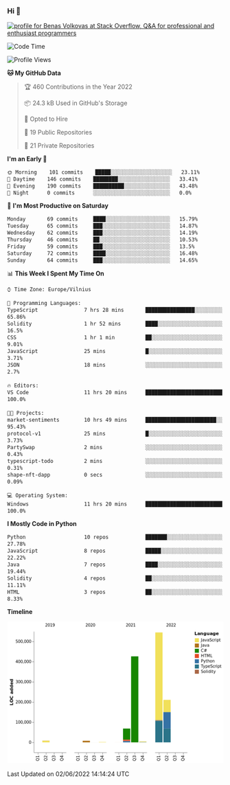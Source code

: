 ### Hi 👋
<a href="https://stackoverflow.com/users/14954249/benas-volkovas"><img src="https://stackoverflow.com/users/flair/14954249.png?theme=dark" width="208" height="58" alt="profile for Benas Volkovas at Stack Overflow, Q&amp;A for professional and enthusiast programmers" title="profile for Benas Volkovas at Stack Overflow, Q&amp;A for professional and enthusiast programmers"></a>

<!--START_SECTION:waka-->
![Code Time](http://img.shields.io/badge/Code%20Time-726%20hrs%2036%20mins-blue)

![Profile Views](http://img.shields.io/badge/Profile%20Views-0-blue)

**🐱 My GitHub Data** 

> 🏆 460 Contributions in the Year 2022
 > 
> 📦 24.3 kB Used in GitHub's Storage 
 > 
> 💼 Opted to Hire
 > 
> 📜 19 Public Repositories 
 > 
> 🔑 21 Private Repositories  
 > 
**I'm an Early 🐤** 

```text
🌞 Morning    101 commits    █████░░░░░░░░░░░░░░░░░░░░   23.11% 
🌆 Daytime    146 commits    ████████░░░░░░░░░░░░░░░░░   33.41% 
🌃 Evening    190 commits    ██████████░░░░░░░░░░░░░░░   43.48% 
🌙 Night      0 commits      ░░░░░░░░░░░░░░░░░░░░░░░░░   0.0%

```
📅 **I'm Most Productive on Saturday** 

```text
Monday       69 commits     ████░░░░░░░░░░░░░░░░░░░░░   15.79% 
Tuesday      65 commits     ███░░░░░░░░░░░░░░░░░░░░░░   14.87% 
Wednesday    62 commits     ███░░░░░░░░░░░░░░░░░░░░░░   14.19% 
Thursday     46 commits     ██░░░░░░░░░░░░░░░░░░░░░░░   10.53% 
Friday       59 commits     ███░░░░░░░░░░░░░░░░░░░░░░   13.5% 
Saturday     72 commits     ████░░░░░░░░░░░░░░░░░░░░░   16.48% 
Sunday       64 commits     ███░░░░░░░░░░░░░░░░░░░░░░   14.65%

```


📊 **This Week I Spent My Time On** 

```text
⌚︎ Time Zone: Europe/Vilnius

💬 Programming Languages: 
TypeScript               7 hrs 28 mins       ████████████████░░░░░░░░░   65.86% 
Solidity                 1 hr 52 mins        ████░░░░░░░░░░░░░░░░░░░░░   16.5% 
CSS                      1 hr 1 min          ██░░░░░░░░░░░░░░░░░░░░░░░   9.01% 
JavaScript               25 mins             █░░░░░░░░░░░░░░░░░░░░░░░░   3.71% 
JSON                     18 mins             ░░░░░░░░░░░░░░░░░░░░░░░░░   2.7%

🔥 Editors: 
VS Code                  11 hrs 20 mins      █████████████████████████   100.0%

🐱‍💻 Projects: 
market-sentiments        10 hrs 49 mins      ███████████████████████░░   95.43% 
protocol-v1              25 mins             █░░░░░░░░░░░░░░░░░░░░░░░░   3.73% 
PartySwap                2 mins              ░░░░░░░░░░░░░░░░░░░░░░░░░   0.43% 
typescript-todo          2 mins              ░░░░░░░░░░░░░░░░░░░░░░░░░   0.31% 
shape-nft-dapp           0 secs              ░░░░░░░░░░░░░░░░░░░░░░░░░   0.09%

💻 Operating System: 
Windows                  11 hrs 20 mins      █████████████████████████   100.0%

```

**I Mostly Code in Python** 

```text
Python                   10 repos            ███████░░░░░░░░░░░░░░░░░░   27.78% 
JavaScript               8 repos             █████░░░░░░░░░░░░░░░░░░░░   22.22% 
Java                     7 repos             ████░░░░░░░░░░░░░░░░░░░░░   19.44% 
Solidity                 4 repos             ██░░░░░░░░░░░░░░░░░░░░░░░   11.11% 
HTML                     3 repos             ██░░░░░░░░░░░░░░░░░░░░░░░   8.33%

```


**Timeline**

![Chart not found](https://raw.githubusercontent.com/BenasVolkovas/BenasVolkovas/main/charts/bar_graph.png) 


 Last Updated on 02/06/2022 14:14:24 UTC
<!--END_SECTION:waka-->
